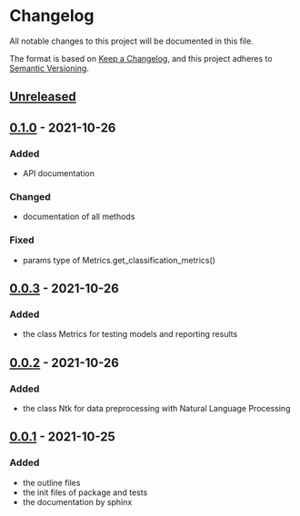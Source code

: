 # Changelog

All notable changes to this project will be documented in this file.

The format is based on [Keep a Changelog](https://keepachangelog.com/en/1.0.0/),
and this project adheres to [Semantic Versioning](https://semver.org/spec/v2.0.0.html).

## [Unreleased]

## [0.1.0] - 2021-10-26

### Added
- API documentation

### Changed
- documentation of all methods

### Fixed
- params type of Metrics.get_classification_metrics()

## [0.0.3] - 2021-10-26

### Added
- the class Metrics for testing models and reporting results

## [0.0.2] - 2021-10-26

### Added
- the class Ntk for data preprocessing with Natural Language Processing

## [0.0.1] - 2021-10-25

### Added
- the outline files
- the init files of package and tests
- the documentation by sphinx

[Unreleased]: https://github.com/bilardi/smltk/compare/v0.1.0...HEAD
[0.1.0]: https://github.com/bilardi/smltk/releases/tag/v0.0.3...v0.1.0
[0.0.3]: https://github.com/bilardi/smltk/releases/tag/v0.0.2...v0.0.3
[0.0.2]: https://github.com/bilardi/smltk/releases/tag/v0.0.1...v0.0.2
[0.0.1]: https://github.com/bilardi/smltk/releases/tag/v0.0.1
